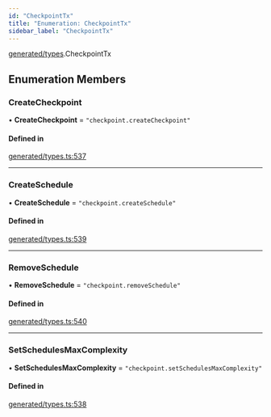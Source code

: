 ```yaml
---
id: "CheckpointTx"
title: "Enumeration: CheckpointTx"
sidebar_label: "CheckpointTx"
---
```


[generated/types](../../../../modules/Generated/Types/Types.md).CheckpointTx

## Enumeration Members

### CreateCheckpoint

• **CreateCheckpoint** = ``"checkpoint.createCheckpoint"``

#### Defined in

[generated/types.ts:537](https://github.com/PolymeshAssociation/polymesh-sdk/blob/95e180d2/src/generated/types.ts#L537)

___

### CreateSchedule

• **CreateSchedule** = ``"checkpoint.createSchedule"``

#### Defined in

[generated/types.ts:539](https://github.com/PolymeshAssociation/polymesh-sdk/blob/95e180d2/src/generated/types.ts#L539)

___

### RemoveSchedule

• **RemoveSchedule** = ``"checkpoint.removeSchedule"``

#### Defined in

[generated/types.ts:540](https://github.com/PolymeshAssociation/polymesh-sdk/blob/95e180d2/src/generated/types.ts#L540)

___

### SetSchedulesMaxComplexity

• **SetSchedulesMaxComplexity** = ``"checkpoint.setSchedulesMaxComplexity"``

#### Defined in

[generated/types.ts:538](https://github.com/PolymeshAssociation/polymesh-sdk/blob/95e180d2/src/generated/types.ts#L538)
